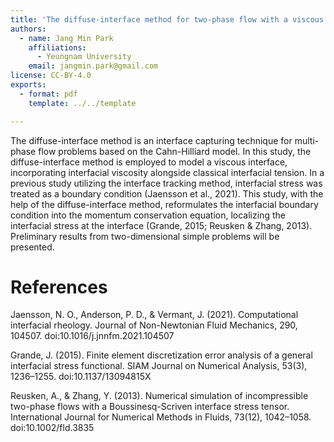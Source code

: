 ```yaml
---
title: 'The diffuse-interface method for two-phase flow with a viscous interface'
authors:
  - name: Jang Min Park
    affiliations:
      - Yeungnam University
    email: jangmin.park@gmail.com
license: CC-BY-4.0
exports:
  - format: pdf
    template: ../../template

---
```


The diffuse-interface method is an interface capturing technique for multi-phase flow problems based on the Cahn-Hilliard model. In this study, the diffuse-interface method is employed to model a viscous interface, incorporating interfacial viscosity alongside classical interfacial tension. In a previous study utilizing the interface tracking method, interfacial stress was treated as a boundary condition (Jaensson et al., 2021). This study, with the help of the diffuse-interface method, reformulates the interfacial boundary condition into the momentum conservation equation, localizing the interfacial stress at the interface (Grande, 2015; Reusken & Zhang, 2013). Preliminary results from two-dimensional simple problems will be presented.

# References
Jaensson, N. O., Anderson, P. D., & Vermant, J. (2021). Computational interfacial rheology. Journal of Non-Newtonian Fluid Mechanics, 290, 104507. doi:10.1016/j.jnnfm.2021.104507

Grande, J. (2015). Finite element discretization error analysis of a general interfacial stress functional. SIAM Journal on Numerical Analysis, 53(3), 1236–1255. doi:10.1137/13094815X

Reusken, A., & Zhang, Y. (2013). Numerical simulation of incompressible two-phase flows with a Boussinesq-Scriven interface stress tensor. International Journal for Numerical Methods in Fluids, 73(12), 1042–1058. doi:10.1002/fld.3835
